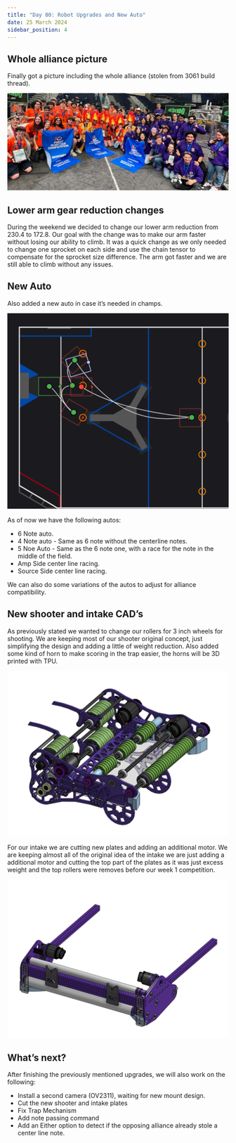 ```yaml
---
title: "Day 80: Robot Upgrades and New Auto"
date: 25 March 2024
sidebar_position: 4
---
```


## Whole alliance picture

Finally got a picture including the whole alliance (stolen from 3061 build thread).

![IMG_4028.jpg](IMG_4028.jpg)

## Lower arm gear reduction changes

During the weekend we decided to change our lower arm reduction from 230.4 to 172.8. Our goal with the change was to make our arm faster without losing our ability to climb. It was a quick change as we only needed to change one sprocket on each side and use the chain tensor to compensate for the sprocket size difference. The arm got faster and we are still able to climb without any issues.

## New Auto

Also added a new auto in case it’s needed in champs.

![Untitled](Untitled.png)

As of now we have the following autos:

- 6 Note auto.
- 4 Note auto - Same as 6 note without the centerline notes.
- 5 Noe Auto - Same as the 6 note one, with a race for the note in the middle of the field.
- Amp Side center line racing.
- Source Side center line racing.

We can also do some variations of the autos to adjust for alliance compatibility.

## New shooter and intake CAD’s

As previously stated we wanted to change our rollers for 3 inch wheels for shooting. We are keeping most of our shooter original concept, just simplifying the design and adding a little of weight reduction. Also added some kind of horn to make scoring in the trap easier, the horns will be 3D printed with TPU.

![Untitled](Untitled%201.png)

For our intake we are cutting new plates and adding an additional motor. We are keeping almost all of the original idea of the intake we are just adding a additional motor and cutting the top part of the plates as it was just excess weight and the top rollers were removes before our week 1 competition.

![Untitled](Untitled%202.png)

## What’s next?

After finishing the previously mentioned upgrades, we will also work on the following:

- Install a second camera (OV2311), waiting for new mount design.
- Cut the new shooter and intake plates
- Fix Trap Mechanism
- Add note passing command
- Add an Either option to detect if the opposing alliance already stole a center line note.
